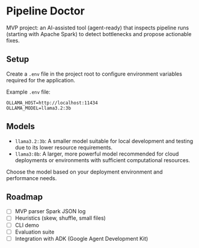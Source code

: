 # Pipeline Doctor

MVP project: an AI-assisted tool (agent-ready) that inspects pipeline runs
(starting with Apache Spark) to detect bottlenecks and propose actionable fixes.

## Setup

Create a `.env` file in the project root to configure environment variables required for the application.

Example `.env` file:
```
OLLAMA_HOST=http://localhost:11434
OLLAMA_MODEL=llama3.2:3b
```

## Models

- `llama3.2:3b`: A smaller model suitable for local development and testing due to its lower resource requirements.
- `llama3:8b`: A larger, more powerful model recommended for cloud deployments or environments with sufficient computational resources.

Choose the model based on your deployment environment and performance needs.

## Roadmap
- [ ] MVP parser Spark JSON log
- [ ] Heuristics (skew, shuffle, small files)
- [ ] CLI demo
- [ ] Evaluation suite
- [ ] Integration with ADK (Google Agent Development Kit)
